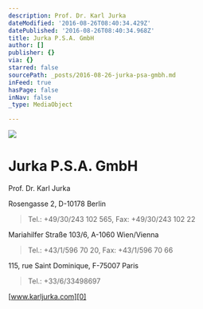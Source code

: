 ```yaml
---
description: Prof. Dr. Karl Jurka
dateModified: '2016-08-26T08:40:34.429Z'
datePublished: '2016-08-26T08:40:34.968Z'
title: Jurka P.S.A. GmbH
author: []
publisher: {}
via: {}
starred: false
sourcePath: _posts/2016-08-26-jurka-psa-gmbh.md
inFeed: true
hasPage: false
inNav: false
_type: MediaObject

---
```

![](https://the-grid-user-content.s3-us-west-2.amazonaws.com/4b789b69-dfd4-43d4-a44a-ea202dfaecbd.jpg)

# Jurka P.S.A. GmbH

Prof. Dr. Karl Jurka

Rosengasse 2, D-10178 Berlin

> Tel.: +49/30/243 102 565, Fax: +49/30/243 102 22

Mariahilfer Straße 103/6, A-1060 Wien/Vienna

> Tel.: +43/1/596 70 20, Fax: +43/1/596 70 66

115, rue Saint Dominique, F-75007 Paris

> Tel.: +33/6/33498697

[www.karljurka.com][0]

[0]: http://www.karljurka.com/